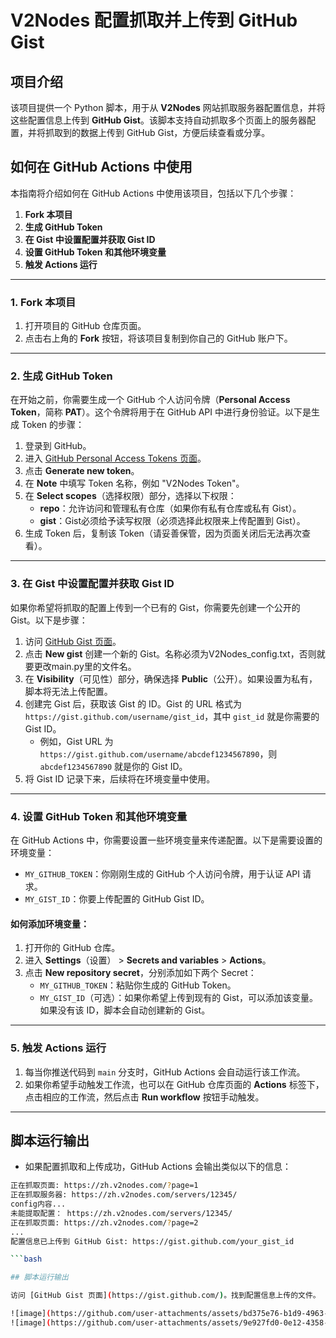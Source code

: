 # V2Nodes 配置抓取并上传到 GitHub Gist

## 项目介绍

该项目提供一个 Python 脚本，用于从 **V2Nodes** 网站抓取服务器配置信息，并将这些配置信息上传到 **GitHub Gist**。该脚本支持自动抓取多个页面上的服务器配置，并将抓取到的数据上传到 GitHub Gist，方便后续查看或分享。

## 如何在 GitHub Actions 中使用

本指南将介绍如何在 GitHub Actions 中使用该项目，包括以下几个步骤：

1. **Fork 本项目**
2. **生成 GitHub Token**
3. **在 Gist 中设置配置并获取 Gist ID**
4. **设置 GitHub Token 和其他环境变量**
5. **触发 Actions 运行**

---

### 1. Fork 本项目

1. 打开项目的 GitHub 仓库页面。
2. 点击右上角的 **Fork** 按钮，将该项目复制到你自己的 GitHub 账户下。

---

### 2. 生成 GitHub Token

在开始之前，你需要生成一个 GitHub 个人访问令牌（**Personal Access Token**，简称 **PAT**）。这个令牌将用于在 GitHub API 中进行身份验证。以下是生成 Token 的步骤：

1. 登录到 GitHub。
2. 进入 [GitHub Personal Access Tokens 页面](https://github.com/settings/tokens)。
3. 点击 **Generate new token**。
4. 在 **Note** 中填写 Token 名称，例如 "V2Nodes Token"。
5. 在 **Select scopes**（选择权限）部分，选择以下权限：
   - **repo**：允许访问和管理私有仓库（如果你有私有仓库或私有 Gist）。
   - **gist**：Gist必须给予读写权限（必须选择此权限来上传配置到 Gist）。
6. 生成 Token 后，复制该 Token（请妥善保管，因为页面关闭后无法再次查看）。

---

### 3. 在 Gist 中设置配置并获取 Gist ID

如果你希望将抓取的配置上传到一个已有的 Gist，你需要先创建一个公开的 Gist。以下是步骤：

1. 访问 [GitHub Gist 页面](https://gist.github.com/)。
2. 点击 **New gist** 创建一个新的 Gist。名称必须为V2Nodes_config.txt，否则就要更改main.py里的文件名。
3. 在 **Visibility**（可见性）部分，确保选择 **Public**（公开）。如果设置为私有，脚本将无法上传配置。
4. 创建完 Gist 后，获取该 Gist 的 ID。Gist 的 URL 格式为 `https://gist.github.com/username/gist_id`，其中 `gist_id` 就是你需要的 Gist ID。
   - 例如，Gist URL 为 `https://gist.github.com/username/abcdef1234567890`，则 `abcdef1234567890` 就是你的 Gist ID。
5. 将 Gist ID 记录下来，后续将在环境变量中使用。

---

### 4. 设置 GitHub Token 和其他环境变量

在 GitHub Actions 中，你需要设置一些环境变量来传递配置。以下是需要设置的环境变量：

- `MY_GITHUB_TOKEN`：你刚刚生成的 GitHub 个人访问令牌，用于认证 API 请求。
- `MY_GIST_ID`：你要上传配置的 GitHub Gist ID。

#### 如何添加环境变量：

1. 打开你的 GitHub 仓库。
2. 进入 **Settings**（设置） > **Secrets and variables** > **Actions**。
3. 点击 **New repository secret**，分别添加如下两个 Secret：
   - `MY_GITHUB_TOKEN`：粘贴你生成的 GitHub Token。
   - `MY_GIST_ID`（可选）：如果你希望上传到现有的 Gist，可以添加该变量。如果没有该 ID，脚本会自动创建新的 Gist。

---

### 5. 触发 Actions 运行

1. 每当你推送代码到 `main` 分支时，GitHub Actions 会自动运行该工作流。
2. 如果你希望手动触发工作流，也可以在 GitHub 仓库页面的 **Actions** 标签下，点击相应的工作流，然后点击 **Run workflow** 按钮手动触发。

---

## 脚本运行输出

- 如果配置抓取和上传成功，GitHub Actions 会输出类似以下的信息：

```bash
正在抓取页面: https://zh.v2nodes.com/?page=1
正在抓取服务器: https://zh.v2nodes.com/servers/12345/
config内容...
未能提取配置： https://zh.v2nodes.com/servers/12345/
正在抓取页面: https://zh.v2nodes.com/?page=2
...
配置信息已上传到 GitHub Gist: https://gist.github.com/your_gist_id

```bash

## 脚本运行输出

访问 [GitHub Gist 页面](https://gist.github.com/)。找到配置信息上传的文件。

![image](https://github.com/user-attachments/assets/bd375e76-b1d9-4963-87a1-c622a8d37f28)
![image](https://github.com/user-attachments/assets/9e927fd0-0e12-4358-a837-6598b424830e)

